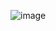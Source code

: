![image](https://github.com/guesserjuli4/front-end/assets/159532759/d81f9bbd-bee4-4b46-8729-cb6ec479b00a)
